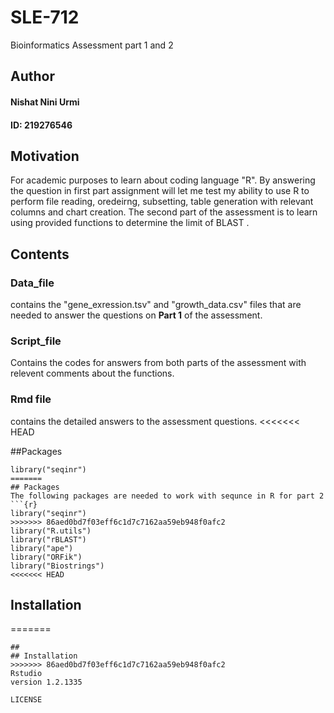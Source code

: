 # SLE-712
Bioinformatics Assessment part 1 and 2 
## Author  

#### Nishat Nini Urmi
#### ID: 219276546

## Motivation
For academic purposes to learn about coding language "R". By answering the question in first part assignment will let me test my ability to use R to perform file reading, oredeirng, subsetting, table generation with relevant columns and chart creation. The second part of the assessment is to learn using provided functions to determine the limit of BLAST . 

## Contents
### Data_file 
contains the "gene_exression.tsv" and "growth_data.csv" files that are needed to answer the questions on **Part 1** of the assessment. 
### Script_file 
Contains the codes for answers from both parts of the assessment with relevent comments about the functions. 
### Rmd file 
contains the detailed answers to the assessment questions. 
<<<<<<< HEAD

##Packages
```{r}
library("seqinr")
=======
## Packages
The following packages are needed to work with sequnce in R for part 2 
```{r}
library("seqinr") 
>>>>>>> 86aed0bd7f03eff6c1d7c7162aa59eb948f0afc2
library("R.utils")
library("rBLAST")
library("ape")
library("ORFik")
library("Biostrings")
<<<<<<< HEAD
 ``` 

## Installation 
=======
```
##
## Installation
>>>>>>> 86aed0bd7f03eff6c1d7c7162aa59eb948f0afc2
Rstudio 
version 1.2.1335 

LICENSE
